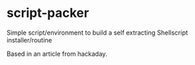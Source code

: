 # script-packer
Simple script/environment to build a self extracting Shellscript installer/routine


Based in an article from hackaday.
